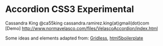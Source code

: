 Accordion CSS3 Experimental 
================================================================
Cassandra King
@ca55king
cassandra.ramirez.king(at)gmail(dot)com
[Demo] http://www.normavelasco.com/files/VelascoAccordion/index.html


Some ideas and elements adapted from: [Gridless](http://thatcoolguy.github.io/gridless-boilerplate/), [html5boilerplate](http://html5boilerplate.com/)



